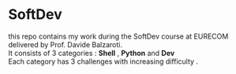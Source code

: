 # SoftDev

this repo contains my work during the SoftDev course at EURECOM delivered by Prof. Davide Balzaroti.  
It consists of 3 categories :  **Shell** , **Python** and **Dev**  
Each category has 3 challenges with increasing difficulty .
